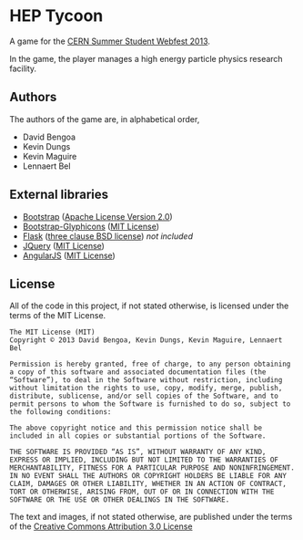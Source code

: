 # HEP Tycoon

A game for the [CERN Summer Student Webfest 2013](http://www.citizencyberscience.net/wiki).

In the game, the player manages a high energy particle physics research facility.

## Authors
The authors of the game are, in alphabetical order,

 * David Bengoa
 * Kevin Dungs
 * Kevin Maguire
 * Lennaert Bel

## External libraries

 * [Bootstrap](http://getbootstrap.com) ([Apache License Version 2.0](https://github.com/twbs/bootstrap/blob/3.0.0-wip/LICENSE))
 * [Bootstrap-Glyphicons](http://glyphicons.getbootstrap.com/) ([MIT License](https://github.com/twbs/bootstrap-glyphicons/blob/gh-pages/LICENSE))
 * [Flask](http://flask.pocoo.org/) ([three clause BSD license](http://flask.pocoo.org/docs/license/)) _not included_
 * [JQuery](http://jquery.com/) ([MIT License](https://github.com/jquery/jquery/blob/master/MIT-LICENSE.txt))
 * [AngularJS](http://angularjs.org/) ([MIT License](https://github.com/angular/angular.js/blob/master/LICENSE))

## License
All of the code in this project, if not stated otherwise, is licensed under the terms of the MIT License.

    The MIT License (MIT)
    Copyright © 2013 David Bengoa, Kevin Dungs, Kevin Maguire, Lennaert Bel

    Permission is hereby granted, free of charge, to any person obtaining a copy of this software and associated documentation files (the “Software”), to deal in the Software without restriction, including without limitation the rights to use, copy, modify, merge, publish, distribute, sublicense, and/or sell copies of the Software, and to permit persons to whom the Software is furnished to do so, subject to the following conditions:

    The above copyright notice and this permission notice shall be included in all copies or substantial portions of the Software.

    THE SOFTWARE IS PROVIDED “AS IS”, WITHOUT WARRANTY OF ANY KIND, EXPRESS OR IMPLIED, INCLUDING BUT NOT LIMITED TO THE WARRANTIES OF MERCHANTABILITY, FITNESS FOR A PARTICULAR PURPOSE AND NONINFRINGEMENT. IN NO EVENT SHALL THE AUTHORS OR COPYRIGHT HOLDERS BE LIABLE FOR ANY CLAIM, DAMAGES OR OTHER LIABILITY, WHETHER IN AN ACTION OF CONTRACT, TORT OR OTHERWISE, ARISING FROM, OUT OF OR IN CONNECTION WITH THE SOFTWARE OR THE USE OR OTHER DEALINGS IN THE SOFTWARE.

The text and images, if not stated otherwise, are published under the terms of the [Creative Commons Attribution 3.0 License](http://creativecommons.org/licenses/by/3.0/)
